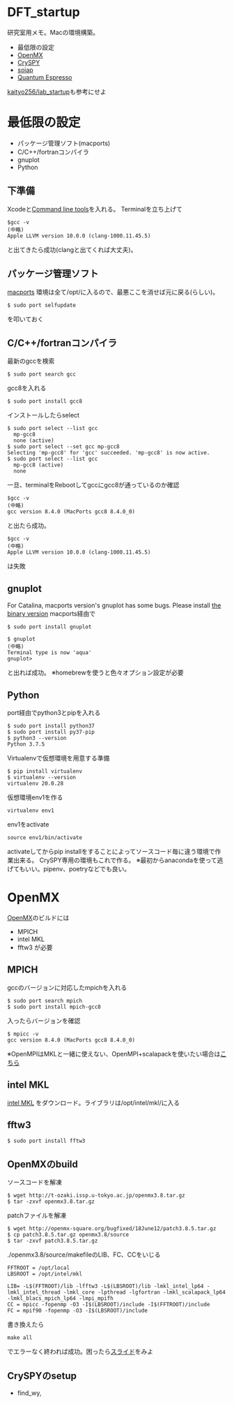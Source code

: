 # DFT_startup
研究室用メモ。Macの環境構築。

- 最低限の設定
- [OpenMX](http://openmx-square.org/)
- [CrySPY](https://github.com/Tomoki-YAMASHITA/CrySPY)
- [soiap](https://github.com/nbsato/soiap)
- [Quantum Espresso](https://www.quantum-espresso.org/)

[kaityo256/lab_startup](https://github.com/kaityo256/lab_startup)も参考にせよ

# 最低限の設定
- パッケージ管理ソフト(macports)
- C/C++/fortranコンパイラ
- gnuplot
- Python
## 下準備
Xcodeと[Command line tools](https://developer.apple.com/download/more/?=command%20line%20tools)を入れる。
Terminalを立ち上げて
```shell script
$gcc -v
(中略)
Apple LLVM version 10.0.0 (clang-1000.11.45.5)
```
と出てきたら成功(clangと出てくれば大丈夫)。
## パッケージ管理ソフト
[macports](https://github.com/macports/macports-base/releases/tag/v2.6.3)
環境は全て/opt/に入るので、最悪ここを消せば元に戻る(らしい)。
```shell script
$ sudo port selfupdate
```
を叩いておく
## C/C++/fortranコンパイラ
最新のgccを検索
```shell script
$ sudo port search gcc
```
gcc8を入れる
```shell script
$ sudo port install gcc8
```
インストールしたらselect
```shell script
$ sudo port select --list gcc
  mp-gcc8
  none (active)
$ sudo port select --set gcc mp-gcc8
Selecting 'mp-gcc8' for 'gcc' succeeded. 'mp-gcc8' is now active.
$ sudo port select --list gcc
  mp-gcc8 (active)
  none
```
一旦、terminalをRebootしてgccにgcc8が通っているのか確認
```shell script
$gcc -v
(中略)
gcc version 8.4.0 (MacPorts gcc8 8.4.0_0) 
```
と出たら成功。
```shell script
$gcc -v
(中略)
Apple LLVM version 10.0.0 (clang-1000.11.45.5)
```
は失敗
## gnuplot
For Catalina, macports version's gnuplot has some bugs. 
Please install [the binary version](https://csml-wiki.northwestern.edu/index.php/Binary_versions_of_Gnuplot_for_OS_X)
macports経由で
```shell script
$ sudo port install gnuplot
```
```shell script
$ gnuplot
(中略)
Terminal type is now 'aqua'
gnuplot> 
```
と出れば成功。
※homebrewを使うと色々オプション設定が必要

## Python
port経由でpython3とpipを入れる
```shell script
$ sudo port install python37
$ sudo port install py37-pip
$ python3 --version
Python 3.7.5
```
Virtualenvで仮想環境を用意する準備
```shell script
$ pip install virtualenv
$ virtualenv --version
virtualenv 20.0.28
```
仮想環境env1を作る
```shell script
virtualenv env1
```
env1をactivate
```shell script
source env1/bin/activate
```
activateしてからpip installをすることによってソースコード毎に違う環境で作業出来る。
CrySPY専用の環境もこれで作る。
※最初からanacondaを使って逃げてもいい。pipenv、poetryなどでも良い。
# OpenMX
[OpenMX](http://openmx-square.org/)のビルドには
- MPICH
- intel MKL
- fftw3
が必要
## MPICH
gccのバージョンに対応したmpichを入れる
```shell script
$ sudo port search mpich
$ sudo port install mpich-gcc8
```
入ったらバージョンを確認
```shell script
$ mpicc -v
gcc version 8.4.0 (MacPorts gcc8 8.4.0_0) 
```
※OpenMPIはMKLと一緒に使えない、OpenMPI+scalapackを使いたい場合は[こちら](https://qiita.com/hikaruri/items/0fa942c9eacb8930a792)
## intel MKL
[intel MKL](https://software.intel.com/content/www/us/en/develop/documentation/get-started-with-mkl-for-macos/top.html)
をダウンロード。ライブラリは/opt/intel/mkl/に入る
## fftw3
```shell script
$ sudo port install fftw3
```
## OpenMXのbuild
ソースコードを解凍
```shell script
$ wget http://t-ozaki.issp.u-tokyo.ac.jp/openmx3.8.tar.gz
$ tar -zxvf openmx3.8.tar.gz
```
patchファイルを解凍
```shell script
$ wget http://openmx-square.org/bugfixed/18June12/patch3.8.5.tar.gz
$ cp patch3.8.5.tar.gz openmx3.8/source
$ tar -zxvf patch3.8.5.tar.gz
```
./openmx3.8/source/makefileのLIB、FC、CCをいじる
```shell script
FFTROOT = /opt/local
LBSROOT = /opt/intel/mkl

LIB= -L$(FFTROOT)/lib -lfftw3 -L$(LBSROOT)/lib -lmkl_intel_lp64 -lmkl_intel_thread -lmkl_core -lpthread -lgfortran -lmkl_scalapack_lp64 -lmkl_blacs_mpich_lp64 -lmpi_mpifh
CC = mpicc -fopenmp -O3 -I$(LBSROOT)/include -I$(FFTROOT)/include
FC = mpif90 -fopenmp -O3 -I$(LBSROOT)/include
```
書き換えたら
```shell script
make all
```
でエラーなく終われば成功。困ったら[スライド](http://www.openmx-square.org/tech_notes/OpenMX-Compile.pdf)をみよ
## CrySPYのsetup
- find_wy, 
